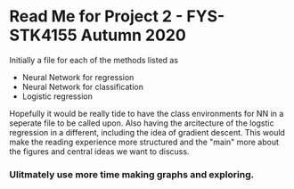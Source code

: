 # Read Me for Project 2 - FYS-STK4155 Autumn 2020

Initially a file for each of the methods listed as

 - Neural Network for regression
 - Neural Network for classification
 - Logistic regression


Hopefully it would be really tide to have the class environments for NN in a seperate file to be called upon. Also having the arcitecture of the logstic regression in a different, including the idea of gradient descent.
This would make the reading experience more structured and the "main" more about the figures and central ideas we want to discuss.

### Ulitmately use more time making graphs and exploring.
